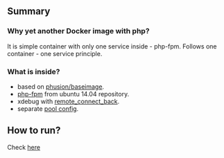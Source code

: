 ## Summary 
### Why yet another Docker image with php?
It is simple container with only one service inside - php-fpm. Follows one container - one service principle.

### What is inside?
- based on [phusion/baseimage](https://github.com/phusion/baseimage-docker).
- [php-fpm](http://packages.ubuntu.com/trusty/php5-fpm) from ubuntu 14.04 repository.
- xdebug with [remote_connect_back](http://xdebug.org/docs/remote).
- separate [pool config](https://github.com/r0b1n/dockerized-phpdev/blob/master/php-fpm/dev-pool.conf).

## How to run?

Check [here](https://github.com/r0b1n/dockerized-phpdev)
